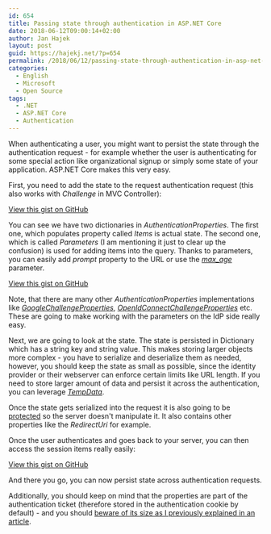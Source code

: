 ```yaml
---
id: 654
title: Passing state through authentication in ASP.NET Core
date: 2018-06-12T09:00:14+02:00
author: Jan Hajek
layout: post
guid: https://hajekj.net/?p=654
permalink: /2018/06/12/passing-state-through-authentication-in-asp-net-core/
categories:
  - English
  - Microsoft
  - Open Source
tags:
  - .NET
  - ASP.NET Core
  - Authentication
---
```


<p>When authenticating a user, you might want to persist the state through the authentication request - for example whether the user is authenticating for some special action like organizational signup or simply some state of your application. ASP.NET Core makes this very easy.</p>



<!--more-->



<p>First, you need to add the state to the request authentication request (this also works with <em>Challenge</em> in MVC Controller):</p>


<!-- wp:coblocks/gist {"url":"https://gist.github.com/hajekj/17ab3a7a18b1ad545ff000252dc35451","file":"654-1.cs","coblocks":[]} -->
<div class="wp-block-coblocks-gist"><script src="https://gist.github.com/hajekj/17ab3a7a18b1ad545ff000252dc35451.js?file=654-1.cs"></script><noscript><a href="https://gist.github.com/hajekj/17ab3a7a18b1ad545ff000252dc35451#file-654-1-cs">View this gist on GitHub</a></noscript></div>
<!-- /wp:coblocks/gist -->


<p>You can see we have two dictionaries in <em>AuthenticationProperties</em>. The first one, which populates&nbsp;property called&nbsp;<em>Items</em> is actual state. The second one, which is called&nbsp;<em>Parameters</em> (I am mentioning it just to clear up the confusion) is used for adding items into the query. Thanks to parameters, you can easily add&nbsp;<em>prompt</em> property to the URL or use the&nbsp;<a href="https://hajekj.net/2017/03/06/forcing-reauthentication-with-azure-ad/"><em>max_age</em></a> parameter.</p>


<!-- wp:coblocks/gist {"url":"https://gist.github.com/hajekj/17ab3a7a18b1ad545ff000252dc35451","file":"654-2.cs","coblocks":[]} -->
<div class="wp-block-coblocks-gist"><script src="https://gist.github.com/hajekj/17ab3a7a18b1ad545ff000252dc35451.js?file=654-2.cs"></script><noscript><a href="https://gist.github.com/hajekj/17ab3a7a18b1ad545ff000252dc35451#file-654-2-cs">View this gist on GitHub</a></noscript></div>
<!-- /wp:coblocks/gist -->


<p>Note, that there are many other <em>AuthenticationProperties</em> implementations like&nbsp;<a href="https://github.com/aspnet/Security/blob/8654efeb4da54e7f05dbce38ecdbcd8c540d8388/src/Microsoft.AspNetCore.Authentication.Google/GoogleChallengeProperties.cs"><em>GoogleChallengeProperties</em></a>,&nbsp;<a href="https://github.com/aspnet/Security/blob/8654efeb4da54e7f05dbce38ecdbcd8c540d8388/src/Microsoft.AspNetCore.Authentication.OpenIdConnect/OpenIdConnectChallengeProperties.cs"><em>OpenIdConnectChallengeProperties</em></a>&nbsp;etc. These are going to make working with the parameters on the IdP side really easy.</p>



<p>Next, we are going to look at the state. The state is persisted in Dictionary which has a string key and string value. This makes storing larger objects more complex - you have to serialize and deserialize them as needed, however, you should keep the state as small as possible, since the identity provider or their webserver can enforce certain limits like URL length. If you need to store larger amount of data and persist it across the authentication, you can leverage <a href="https://docs.microsoft.com/en-us/aspnet/core/fundamentals/app-state?view=aspnetcore-2.1&amp;tabs=aspnetcore2x#tempdata"><em>TempData</em></a>.</p>



<p>Once the state gets serialized into the request it is also going to be <a href="https://docs.microsoft.com/en-us/aspnet/core/security/data-protection/introduction?view=aspnetcore-2.1">protected</a>&nbsp;so the server doesn't manipulate it. It also contains other properties like the <em>RedirectUri</em> for example.</p>



<p>Once the user authenticates and goes back to your server, you can then access the session items really easily:</p>


<!-- wp:coblocks/gist {"url":"https://gist.github.com/hajekj/17ab3a7a18b1ad545ff000252dc35451","file":"654-3.cs","coblocks":[]} -->
<div class="wp-block-coblocks-gist"><script src="https://gist.github.com/hajekj/17ab3a7a18b1ad545ff000252dc35451.js?file=654-3.cs"></script><noscript><a href="https://gist.github.com/hajekj/17ab3a7a18b1ad545ff000252dc35451#file-654-3-cs">View this gist on GitHub</a></noscript></div>
<!-- /wp:coblocks/gist -->


<p>And there you go, you can now persist state across authentication requests.</p>



<p>Additionally, you should keep on mind that the properties are part of the authentication ticket (therefore stored in the authentication cookie by default) - and you should <a href="https://hajekj.net/2017/03/20/cookie-size-and-cookie-authentication-in-asp-net-core/">beware of its size as I previously explained in an article</a>.</p>
